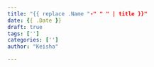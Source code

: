 ```yaml
---
title: "{{ replace .Name "-" " " | title }}"
date: {{ .Date }}
draft: true
tags: ['']
categories: ['']
author: "Keisha"

---
```


